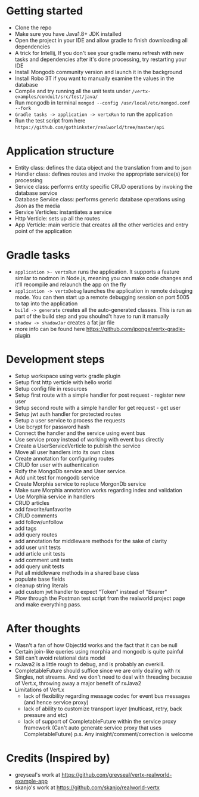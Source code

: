 # Getting started

- Clone the repo
- Make sure you have Java1.8+ JDK installed
- Open the project in your IDE and allow gradle to finish downloading all dependencies
- A trick for Intellij, If you don't see your gradle menu refresh with new tasks and dependencies after it's done processing, try restarting your IDE
- Install Mongodb community version and launch it in the background
- Install Robo 3T if you want to manually examine the values in the database
- Compile and try running all the unit tests under `/vertx-examples/conduit/src/test/java/`
- Run mongodb in terminal `mongod --config /usr/local/etc/mongod.conf --fork`
- `Gradle tasks -> application -> vertxRun` to run the application
- Run the test script from here `https://github.com/gothinkster/realworld/tree/master/api`

# Application structure

- Entity class: defines the data object and the translation from and to json
- Handler class: defines routes and invoke the appropriate service(s) for processing
- Service class: performs entity specific CRUD operations by invoking the database service
- Database Service class: performs generic database operations using Json as the media
- Service Verticles: instantiates a service
- Http Verticle: sets up all the routes
- App Verticle: main verticle that creates all the other verticles and entry point of the application

# Gradle tasks
- `application >- vertxRun` runs the application. It supports a feature similar to nodmon in Node.js, meaning you can make code changes and it'll recompile and relaunch the app on the fly
- `application -> vertxDebug` launches the application in remote debuging mode. You can then start up a remote debugging session on port 5005 to tap into the application
- `build -> generate` creates all the auto-generated classes. This is run as part of the build step and you shoulnd't have to run it manually
- `shadow -> shadowJar` creates a fat jar file
- more info can be found here https://github.com/jponge/vertx-gradle-plugin

# Development steps

- Setup workspace using vertx gradle plugin
- Setup first http verticle with hello world
- Setup config file in resources
- Setup first route with a simple handler for post request - register new user
- Setup second route with a simple handler for get request - get user
- Setup jwt auth handler for protected routes
- Setup a user service to process the requests
- Use bcrypt for password hash
- Connect the handler and the service using event bus
- Use service proxy instead of working with event bus directly
- Create a UserServiceVerticle to publish the service
- Move all user handlers into its own class
- Create annotation for configuring routes
- CRUD for user with authentication
- Rxify the MongoDb service and User service.
- Add unit test for mongodb service
- Create Morphia service to replace MorgonDb service
- Make sure Morphia annotation works regarding index and validation
- Use Morphia service in handlers
- CRUD articles
- add favorite/unfavorite
- CRUD comments
- add follow/unfollow
- add tags
- add query routes
- add annotation for middleware methods for the sake of clarity
- add user unit tests
- add article unit tests
- add comment unit tests
- add query unit tests
- Put all middleware methods in a shared base class
- populate base fields
- cleanup string literals
- add custom jwt handler to expect "Token" instead of "Bearer"
- Plow through the Postman test script from the realworld project page and make everything pass.

# After thoughts

- Wasn't a fan of how ObjectId works and the fact that it can be null
- Certain join-like queries using morphia and mongodb is quite painful
- Still can't avoid relational data model
- rxJava2 is a little rough to debug, and is probably an overkill.
- CompletableFuture should suffice since we are only dealing with rx Singles, not streams. And we don't need to deal with threading because of Vert.x, throwing away a major benefit of rxJava2
- Limitations of Vert.x
   - lack of flexibility regarding message codec for event bus messages (and hence service proxy)
   - lack of ability to customize transport layer (multicast, retry, back pressure and etc)
   - lack of support of CompletableFuture within the service proxy framework (Can't auto generate service proxy that uses CompletableFuture)
p.s. Any insight/comment/correction is welcome

# Credits (Inspired by)
- greyseal's work at https://github.com/greyseal/vertx-realworld-example-app
- skanjo's work at https://github.com/skanjo/realworld-vertx
